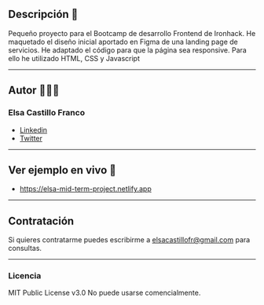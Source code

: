 ## Descripción 📝

Pequeño proyecto para el Bootcamp de desarrollo Frontend de Ironhack. He maquetado el diseño inicial aportado en Figma de una landing page de servicios. He adaptado el código para que la página sea responsive. Para ello he utilizado HTML, CSS y Javascript

---
## Autor 👩🏽‍💻

### Elsa Castillo Franco
- [Linkedin](https://www.linkedin.com/in/elsacastillofranco)
- [Twitter](https://twitter.com/elsacastillofr)
---
## Ver ejemplo en vivo 👀
- https://elsa-mid-term-project.netlify.app

---
## Contratación 
Si quieres contratarme puedes escribirme a elsacastillofr@gmail.com para consultas.

---
### Licencia 
MIT Public License v3.0 No puede usarse comencialmente.
